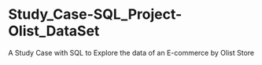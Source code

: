 # Study_Case-SQL_Project-Olist_DataSet
A Study Case with SQL to Explore the data of an E-commerce by Olist Store
